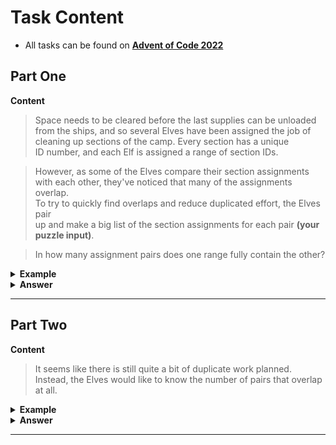 # Task Content
 - All tasks can be found on **[Advent of Code 2022](https://adventofcode.com/2022)** 
 
## Part One

**Content**
> Space needs to be cleared before the last supplies can be unloaded  
> from the ships, and so several Elves have been assigned the job of  
> cleaning up sections of the camp. Every section has a unique  
> ID number, and each Elf is assigned a range of section IDs.

> However, as some of the Elves compare their section assignments  
> with each other, they've noticed that many of the assignments overlap.  
> To try to quickly find overlaps and reduce duplicated effort, the Elves pair  
> up and make a big list of the section assignments for each pair **(your puzzle input)**.

> In how many assignment pairs does one range fully contain the other?

<details>
  <summary><strong> Example </strong></summary>

Consider the following list of section assignment pairs:

<pre>2-4,6-8
2-3,4-5
5-7,7-9
2-8,3-7
6-6,4-6
2-6,4-8</pre>

For the first few pairs, this list means:
 - Within the first pair of Elves, the first Elf was assigned sections `2-4` (sections `2`, `3`, and `4`), while the second Elf was assigned sections `6-8` (sections `6`, `7`, `8`).
 - The Elves in the second pair were each assigned two sections.
 - The Elves in the third pair were each assigned three sections: one got sections `5`, `6`, and `7`, while the other also got `7`, plus `8` and `9`.
 - This example list uses single-digit section IDs to make it easier to draw; your actual list might contain larger numbers. Visually, these pairs of section assignments look like this:

<pre>.234.....  2-4
.....678.  6-8

.23......  2-3
...45....  4-5

....567..  5-7
......789  7-9

.2345678.  2-8
..34567..  3-7

.....6...  6-6
...456...  4-6

.23456...  2-6
...45678.  4-8</pre>

Some of the pairs have noticed that one of their assignments fully contains the other. For example, `2-8` **fully contains** `3-7`,
and `6-6` is fully contained by `4-6`. In pairs where one assignment fully contains the other, one Elf in the pair would be
exclusively cleaning sections their partner will already be cleaning, so these seem like the most in need of reconsideration.
In this example, there are **`2`** such pairs.

</details>

<details>
  <summary><strong> Answer </strong></summary>
  <div align="right">
    
   My puzzle answer was: **`576`**
    
  </div>
</details> 

___

## Part Two

**Content**
> It seems like there is still quite a bit of duplicate work planned.
> Instead, the Elves would like to know the number of pairs that overlap at all.

<details>
  <summary><strong> Example </strong></summary>

In the above example, the first two pairs (`2-4`,`6-8` and `2-3`,`4-5`) don't overlap, while the remaining four pairs
(`5-7`,`7-9`, `2-8`,`3-7`, `6-6`,`4-6`, and `2-6`,`4-8`) do overlap:

 - `5-7`,`7-9` overlaps in a single section, `7`.
 - `2-8`,`3-7` overlaps all of the sections `3` through `7`.
 - `6-6`,`4-6` overlaps in a single section, `6`.
 - `2-6`,`4-8` overlaps in sections `4`, `5,` and `6`.

So, in this example, the number of overlapping assignment pairs is **`4`**.

</details>

<details>
  <summary><strong> Answer </strong></summary>
  <div align="right">
    
   My puzzle answer was: **`905`**
    
  </div>
</details> 

___

<br />
